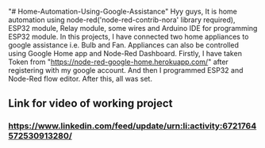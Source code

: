 "# Home-Automation-Using-Google-Assistance" 
Hyy guys, It is home automation using node-red('node-red-contrib-nora' library required), ESP32 module, Relay module, some wires and Arduino IDE for programming ESP32 module.
In this projects, I have connected two home appliances to google assistance i.e. Bulb and Fan.
Appliances can also be controlled using Google Home app and Node-Red Dashboard.
Firstly, I have taken Token from "https://node-red-google-home.herokuapp.com/" after registering with my google account.
And then I programmed ESP32 and Node-Red flow editor.
After this, all was set.

## Link for video of working project
### https://www.linkedin.com/feed/update/urn:li:activity:6721764572530913280/
